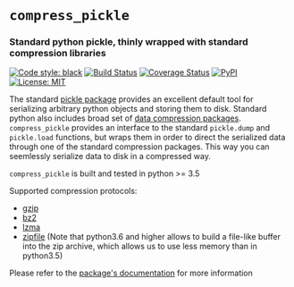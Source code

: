 # `compress_pickle`
### Standard python pickle, thinly wrapped with standard compression libraries

[![Code style: black](https://img.shields.io/badge/code%20style-black-000000.svg)](https://github.com/ambv/black)
[![Build Status](https://travis-ci.org/lucianopaz/compress_pickle.svg?branch=master)](https://travis-ci.org/lucianopaz/compress_pickle)
[![Coverage Status](https://coveralls.io/repos/github/lucianopaz/compress_pickle/badge.svg?branch=master)](https://coveralls.io/github/lucianopaz/compress_pickle?branch=master)
[![PyPI](https://img.shields.io/pypi/v/compress_pickle.svg)](https://pypi.org/project/compress-pickle/)
[![License: MIT](https://img.shields.io/badge/License-MIT-purple.svg)](https://opensource.org/licenses/MIT)

The standard [pickle package](https://docs.python.org/3/library/pickle.html) provides an excellent default tool for serializing arbitrary python objects and storing them to disk. Standard python also includes broad set of [data compression packages](https://docs.python.org/3/library/archiving.html). `compress_pickle` provides an interface to the standard `pickle.dump` and `pickle.load` functions, but wraps them in order to direct the serialized data through one of the standard compression packages. This way you can seemlessly serialize data to disk in a compressed way.

`compress_pickle` is built and tested in python >= 3.5

Supported compression protocols:
- [gzip](https://docs.python.org/3/library/gzip.html)
- [bz2](https://docs.python.org/3/library/bz2.html)
- [lzma](https://docs.python.org/3/library/lzma.html)
- [zipfile](https://docs.python.org/3/library/zipfile.html) (Note that python3.6 and higher allows to build a file-like buffer into the zip archive, which allows us to use less memory than in python3.5)

Please refer to the [package's documentation](https://lucianopaz.github.io/html/compress_pickle/) for more information
